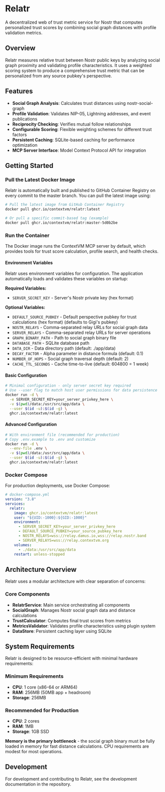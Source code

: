 # Relatr

A decentralized web of trust metric service for Nostr that computes personalized trust scores by combining social graph distances with profile validation metrics.

## Overview

Relatr measures relative trust between Nostr public keys by analyzing social graph proximity and validating profile characteristics. It uses a weighted scoring system to produce a comprehensive trust metric that can be personalized from any source pubkey's perspective.

## Features

- **Social Graph Analysis**: Calculates trust distances using nostr-social-graph
- **Profile Validation**: Validates NIP-05, Lightning addresses, and event publications
- **Reciprocity Checking**: Verifies mutual follow relationships
- **Configurable Scoring**: Flexible weighting schemes for different trust factors
- **Persistent Caching**: SQLite-based caching for performance optimization
- **MCP Server Interface**: Model Context Protocol API for integration

## Getting Started

### Pull the Latest Docker Image

Relatr is automatically built and published to GitHub Container Registry on every commit to the master branch. You can pull the latest image using:

```bash
# Pull the latest image from GitHub Container Registry
docker pull ghcr.io/contextvm/relatr:latest

# Or pull a specific commit-based tag (example)
docker pull ghcr.io/contextvm/relatr:master-5d0b2be
```

### Run the Container

The Docker image runs the ContextVM MCP server by default, which provides tools for trust score calculation, profile search, and health checks.

#### Environment Variables

Relatr uses environment variables for configuration. The application automatically loads and validates these variables on startup:

**Required Variables:**

- `SERVER_SECRET_KEY` - Server's Nostr private key (hex format)

**Optional Variables:**

- `DEFAULT_SOURCE_PUBKEY` - Default perspective pubkey for trust calculations (hex format) (defaults to Gigi's pubkey)
- `NOSTR_RELAYS` - Comma-separated relay URLs for social graph data
- `SERVER_RELAYS` - Comma-separated relay URLs for server operations
- `GRAPH_BINARY_PATH` - Path to social graph binary file
- `DATABASE_PATH` - SQLite database path
- `DATA_DIR` - Data directory path (default: ./app/data)
- `DECAY_FACTOR` - Alpha parameter in distance formula (default: 0.1)
- `NUMBER_OF_HOPS` - Social graph traversal depth (default: 2)
- `CACHE_TTL_SECONDS` - Cache time-to-live (default: 604800 = 1 week)

#### Basic Configuration

```bash
# Minimal configuration - only server secret key required
# Use --user flag to match host user permissions for data persistence
docker run -d \
  -e SERVER_SECRET_KEY=your_server_privkey_here \
  -v $(pwd)/data:/usr/src/app/data \
  --user $(id -u):$(id -g) \
  ghcr.io/contextvm/relatr:latest
```

#### Advanced Configuration

```bash
# With environment file (recommended for production)
# Copy .env.example to .env and customize
docker run -d \
  --env-file .env \
  -v $(pwd)/data:/usr/src/app/data \
  --user $(id -u):$(id -g) \
  ghcr.io/contextvm/relatr:latest
```

### Docker Compose

For production deployments, use Docker Compose:

```yaml
# docker-compose.yml
version: "3.8"
services:
  relatr:
    image: ghcr.io/contextvm/relatr:latest
    user: "${UID:-1000}:${GID:-1000}"
    environment:
      - SERVER_SECRET_KEY=your_server_privkey_here
      - DEFAULT_SOURCE_PUBKEY=your_source_pubkey_here
      - NOSTR_RELAYS=wss://relay.damus.io,wss://relay.nostr.band
      - SERVER_RELAYS=wss://relay.contextvm.org
    volumes:
      - ./data:/usr/src/app/data
    restart: unless-stopped
```

## Architecture Overview

Relatr uses a modular architecture with clear separation of concerns:

### Core Components

- **RelatrService**: Main service orchestrating all components
- **SocialGraph**: Manages Nostr social graph data and distance calculations
- **TrustCalculator**: Computes final trust scores from metrics
- **MetricsValidator**: Validates profile characteristics using plugin system
- **DataStore**: Persistent caching layer using SQLite

## System Requirements

Relatr is designed to be resource-efficient with minimal hardware requirements:

### Minimum Requirements

- **CPU**: 1 core (x86-64 or ARM64)
- **RAM**: 256MB (50MB app + headroom)
- **Storage**: 256MB

### Recommended for Production

- **CPU**: 2 cores
- **RAM**: 1MB
- **Storage**: 1GB SSD

**Memory is the primary bottleneck** - the social graph binary must be fully loaded in memory for fast distance calculations. CPU requirements are modest for most operations.

## Development

For development and contributing to Relatr, see the development documentation in the repository.
